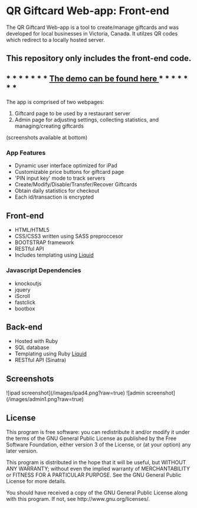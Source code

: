 <h1>QR Giftcard Web-app: Front-end</h1>


<p>
The QR Giftcard Web-app is a tool to create/manage giftcards and was developed for local businesses in Victoria, Canada. It utilzes QR codes which redirect to a locally hosted server.
</p>

<h2>This repository only includes the front-end code.</h2>

<h2>* * * * * * * <a href="http://qrgiftcard.nathanwillson.com/"> The demo can be found here </a> * * * * * * *</h2>



<p>
The app is comprised of two webpages:

<ol>
<li>Giftcard page to be used by a restaurant server</li>
<li>Admin page for adjusting settings, collecting statistics, and managing/creating giftcards</li>
</ol>
(screenshots available at bottom)
</p>


<h3>App Features</h3>
<ul>
<li>Dynamic user interface optimized for iPad</li>
<li>Customizable price buttons for giftcard page</li>
<li>'PIN input key' mode to track servers</li>
<li>Create/Modify/Disable/Transfer/Recover Giftcards</li>
<li>Obtain daily statistics for checkout</li>
<li>Each id/transaction is encrypted </li>
</ul>

<h2>Front-end</h2>
<ul>
<li>HTML/HTML5</li>
<li>CSS/CSS3 written using SASS preproccesor</li>
<li>BOOTSTRAP framework</li>
<li>RESTful API</li>
<li>Includes templating using <a href="http://liquidmarkup.org">Liquid</a></li>
</ul>

<h3>Javascript Dependencies</h3>
<ul>
<li>knockoutjs</li>
<li>jquery</li>
<li>iScroll</li>
<li>fastclick</li>
<li>bootbox</li>
</ul>

<h2>Back-end</h2>
<ul>
<li>Hosted with Ruby</li>
<li>SQL database</li>
<li>Templating using Ruby <a href="http://liquidmarkup.org">Liquid</a></li>
<li>RESTful API (Sinatra)</li>
</ul>

<h2>Screenshots</h2>
![ipad screenshot](/images/ipad4.png?raw=true)
![admin screenshot](/images/admin1.png?raw=true)

<h2>License</h2>

<p>
This program is free software: you can redistribute it and/or modify it under the terms of the GNU General Public License as published by the Free Software Foundation, either version 3 of the License, or (at your option) any later version.
</p>

<p>
This program is distributed in the hope that it will be useful, but WITHOUT ANY WARRANTY; without even the implied warranty of MERCHANTABILITY or FITNESS FOR A PARTICULAR PURPOSE. See the GNU General Public License for more details.
</p>

<p>
You should have received a copy of the GNU General Public License along with this program. If not, see http://www.gnu.org/licenses/.
</p>


